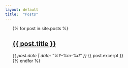 ```yaml
---
layout: default
title:  "Posts"
---
```

<ul>
  {% for post in site.posts %}
    <div>
      <h2><a href="{{ post.url }}">{{ post.title }}</a></h2>
      <i>{{ post.date | date: "%Y-%m-%d" }}</i>
      {{ post.excerpt }}
    </div>
  {% endfor %}
</ul>
